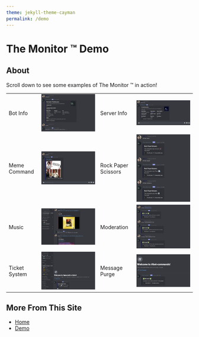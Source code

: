 ```yaml
---
theme: jekyll-theme-cayman
permalink: /demo
---
```

# The Monitor ™ Demo

## About
Scroll down to see some examples of The Monitor ™ in action!

<table>
    <tbody>
        <tr>
            <td>Bot Info</td>
            <td><img src="images/bot.png"></td>
            <td>Server Info</td>
            <td><img src="images/server.png"></td>
        </tr>
        <tr>
            <td>Meme Command</td>
            <td><img src="images/meme.png"></td>
            <td>Rock Paper Scissors</td>
            <td><img src="images/rps.png"></td>
        </tr>
        <tr>
            <td>Music</td>
            <td><img src="images/musicLinks.png"></td>
            <td>Moderation</td>
            <td><img src="images/moderation.png"></td>
        </tr>
        <tr>
            <td>Ticket System</td>
            <td><img src="images/ticketSetup.png"></td>
            <td>Message Purge</td>
            <td><img src="images/purge.png"></td>
        </tr>
    </tbody>
</table>

## More From This Site
* [Home](https://rafi-99.github.io/The-Monitor/)
* [Demo](https://rafi-99.github.io/The-Monitor/demo)